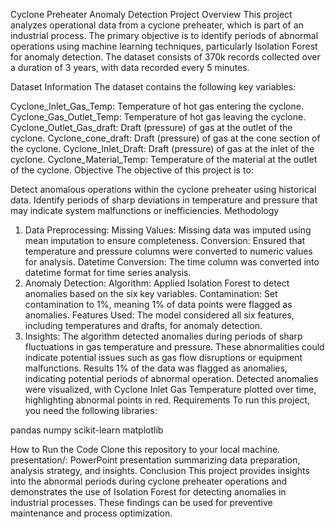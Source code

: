 Cyclone Preheater Anomaly Detection
Project Overview
This project analyzes operational data from a cyclone preheater, which is part of an industrial process. The primary objective is to identify periods of abnormal operations using machine learning techniques, particularly Isolation Forest for anomaly detection. The dataset consists of 370k records collected over a duration of 3 years, with data recorded every 5 minutes.

Dataset Information
The dataset contains the following key variables:

Cyclone_Inlet_Gas_Temp: Temperature of hot gas entering the cyclone.
Cyclone_Gas_Outlet_Temp: Temperature of hot gas leaving the cyclone.
Cyclone_Outlet_Gas_draft: Draft (pressure) of gas at the outlet of the cyclone.
Cyclone_cone_draft: Draft (pressure) of gas at the cone section of the cyclone.
Cyclone_Inlet_Draft: Draft (pressure) of gas at the inlet of the cyclone.
Cyclone_Material_Temp: Temperature of the material at the outlet of the cyclone.
Objective
The objective of this project is to:

Detect anomalous operations within the cyclone preheater using historical data.
Identify periods of sharp deviations in temperature and pressure that may indicate system malfunctions or inefficiencies.
Methodology
1. Data Preprocessing:
Missing Values: Missing data was imputed using mean imputation to ensure completeness.
Conversion: Ensured that temperature and pressure columns were converted to numeric values for analysis.
Datetime Conversion: The time column was converted into datetime format for time series analysis.
2. Anomaly Detection:
Algorithm: Applied Isolation Forest to detect anomalies based on the six key variables.
Contamination: Set contamination to 1%, meaning 1% of data points were flagged as anomalies.
Features Used: The model considered all six features, including temperatures and drafts, for anomaly detection.
3. Insights:
The algorithm detected anomalies during periods of sharp fluctuations in gas temperature and pressure.
These abnormalities could indicate potential issues such as gas flow disruptions or equipment malfunctions.
Results
1% of the data was flagged as anomalies, indicating potential periods of abnormal operation.
Detected anomalies were visualized, with Cyclone Inlet Gas Temperature plotted over time, highlighting abnormal points in red.
Requirements
To run this project, you need the following libraries:

pandas
numpy
scikit-learn
matplotlib

How to Run the Code
Clone this repository to your local machine.
presentation/: PowerPoint presentation summarizing data preparation, analysis strategy, and insights.
Conclusion
This project provides insights into the abnormal periods during cyclone preheater operations and demonstrates the use of Isolation Forest for detecting anomalies in industrial processes. These findings can be used for preventive maintenance and process optimization.
